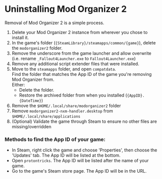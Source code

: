 # Uninstalling Mod Organizer 2

Removal of Mod Organizer 2 is a simple process.

1. Delete your Mod Organizer 2 instance from wherever you chose to install it. 
2. In the game's folder (`{SteamLibrary}/steamapps/common/{game}`), delete the `modorganizer2` folder.<br/>
3. Remove the underscore from the game launcher and allow overwrite (i.e. rename `_Fallout4Launcher.exe` to `Fallout4Launcher.exe`)<br/>
4. Remove any additional script extender files that were installed.
5. Move to the `steamapps` folder, and open `compatdata`.<br/>
   Find the folder that matches the App ID of the game you're removing Mod Organizer from.<br/>
   Either:<br/>
   - Delete the folder.
   - Restore the archived folder from when you installed (`{AppID}.{DateTime}`)
6. Remove the `$HOME/.local/share/modorganizer2` folder
7. Remove `modorganizer2-nxm-handler.desktop` from `$HOME/.local/share/applications`
8. (Optional) Validate the game through Steam to ensure no other files are missing/overridden

### Methods to find the App ID of your game:
- In Steam, right click the game and choose 'Properties', then choose the 'Updates' tab. The App ID will be listed at the bottom.
- Open `protontricks`. The App ID will be listed after the name of your game.
- Go to the game's Steam store page. The App ID will be in the URL.
